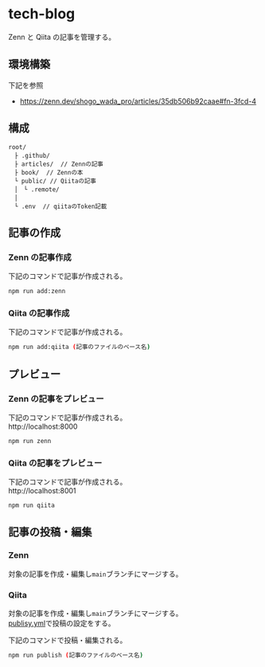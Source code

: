 # tech-blog
Zenn と Qiita の記事を管理する。

## 環境構築
下記を参照
- https://zenn.dev/shogo_wada_pro/articles/35db506b92caae#fn-3fcd-4
## 構成

```
root/
　├ .github/
　├ articles/  // Zennの記事
　├ book/  // Zennの本
　└ public/ // Qiitaの記事
　│　└ .remote/
　│
　└ .env  // qiitaのToken記載
```

## 記事の作成

### Zenn の記事作成
下記のコマンドで記事が作成される。

```sh
npm run add:zenn
```

### Qiita の記事作成
下記のコマンドで記事が作成される。

```sh
npm run add:qiita (記事のファイルのベース名)
```

## プレビュー

### Zenn の記事をプレビュー
下記のコマンドで記事が作成される。  
http://localhost:8000

```sh
npm run zenn
```

### Qiita の記事をプレビュー
下記のコマンドで記事が作成される。  
http://localhost:8001

```sh
npm run qiita
```

## 記事の投稿・編集
### Zenn
対象の記事を作成・編集し`main`ブランチにマージする。

### Qiita
対象の記事を作成・編集し`main`ブランチにマージする。  
[publisy.yml](.github/workflows/publish.yml)で投稿の設定をする。

下記のコマンドで投稿・編集される。
```sh
npm run publish (記事のファイルのベース名)
```
